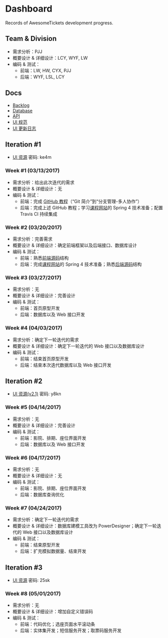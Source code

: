 # Dashboard

Records of AwesomeTickets development progress.

## Team & Division

- 需求分析：PJJ
- 概要设计 & 详细设计：LCY, WYF, LW
- 编码 & 测试：
    - 前端：LW, HW, CYX, PJJ
    - 后端：WYF, LSL, LCY

## Docs

- [Backlog][backlog]
- [Database][db]
- [API][api]
- [UI 规范][ui_specification] 
- [UI 更新日志][ui_updates_log]

## Iteration #1

- [UI 资源](https://pan.baidu.com/s/1o8qbm22) 密码: ke4m

### Week #1 (03/13/2017)

- 需求分析：给出此次迭代的需求
- 概要设计 & 详细设计：无
- 编码 & 测试：
    - 前端：完成 [GitHub 教程][GitHub_Tutorial]（“Git 简介”到“分支管理-多人协作”）
    - 后端：完成上述 GitHub 教程；学习[课程网站][course_website]的 Spring 4 技术准备；配置 Travis CI 持续集成

### Week #2 (03/20/2017)

- 需求分析：完善需求
- 概要设计 & 详细设计：确定前端框架以及后端接口、数据库设计
- 编码 & 测试：
    - 前端：熟悉[前端源码][client_source]结构
    - 后端：完成[课程网站][course_website]的 Spring 4 技术准备；熟悉[后端源码][server_source]结构

### Week #3 (03/27/2017)

- 需求分析：无
- 概要设计 & 详细设计：完善设计
- 编码 & 测试：
    - 前端：首页原型开发
    - 后端：数据库以及 Web 接口开发

### Week #4 (04/03/2017)

- 需求分析：确定下一轮迭代的需求
- 概要设计 & 详细设计：确定下一轮迭代的 Web 接口以及数据库设计
- 编码 & 测试：
    - 前端：结束首页原型开发
    - 后端：结束本次迭代数据库以及 Web 接口开发

## Iteration #2

- [UI 资源(v2.1)](https://pan.baidu.com/s/1pLkBdof) 密码: y8kn

### Week #5 (04/14/2017)

- 需求分析：无
- 概要设计 & 详细设计：完善设计
- 编码 & 测试：
    - 前端：影院、排期、座位界面开发
    - 后端：数据库以及 Web 接口开发

### Week #6 (04/17/2017)

- 需求分析：无
- 概要设计 & 详细设计：无
- 编码 & 测试：
    - 前端：影院、排期、座位界面开发
    - 后端：数据库查询优化

### Week #7 (04/24/2017)

- 需求分析：确定下一轮迭代的需求
- 概要设计 & 详细设计：数据库建模工具改为 PowerDesigner；确定下一轮迭代的 Web 接口以及数据库设计
- 编码 & 测试：
    - 前端：结束原型开发
    - 后端：扩充模拟数据量、结束开发

## Iteration #3

- [UI 资源](https://pan.baidu.com/s/1bObnjw) 密码: 25sk

### Week #8 (05/01/2017)

- 需求分析：无
- 概要设计 & 详细设计：增加自定义错误码
- 编码 & 测试：
    - 前端：代码优化；选座页面水平滚动条
    - 后端：实体集开发；短信服务开发；取票码服务开发

[ui_updates_log]:   ./doc/ui_updates_log.md
[ui_specification]: ./doc/ui_specification.md
[db]:               https://github.com/AwesomeTickets/Database
[api]:              ./doc/api.md
[course_website]:   http://ss.sysu.edu.cn/~pml/se305/x_Team_ticket.html
[client_source]:    https://github.com/AwesomeTickets/Tickets-Client
[server_source]:    https://github.com/AwesomeTickets/Tickets-Server
[backlog]:          ./doc/backlog.md
[GitHub_Tutorial]:  http://www.liaoxuefeng.com/wiki/0013739516305929606dd18361248578c67b8067c8c017b000
